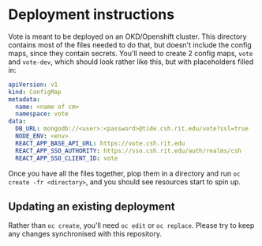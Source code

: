 # Deployment instructions

Vote is meant to be deployed on an OKD/Openshift cluster.
This directory contains most of the files needed to do that, but doesn't include the config maps, since they contain secrets.
You'll need to create 2 config maps, `vote` and `vote-dev`, which should look rather like this, but with placeholders filled in:
```yaml
apiVersion: v1
kind: ConfigMap
metadata:
  name: <name of cm>
  namespace: vote
data:
  DB_URL: mongodb://<user>:<password>@tide.csh.rit.edu/vote?ssl=true
  NODE_ENV: <env>
  REACT_APP_BASE_API_URL: https://vote.csh.rit.edu
  REACT_APP_SSO_AUTHORITY: https://sso.csh.rit.edu/auth/realms/csh
  REACT_APP_SSO_CLIENT_ID: vote
```

Once you have all the files together, plop them in a directory and run `oc create -fr <directory>`, and you should see resources start to spin up.


## Updating an existing deployment

Rather than `oc create`, you'll need `oc edit` or `oc replace`.
Please try to keep any changes synchronised with this repository.
